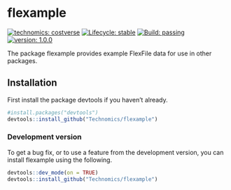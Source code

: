 
<!-- README.md is generated from README.Rmd. Please edit that file -->

# flexample

<!-- badges: start -->

[![technomics:
costverse](https://img.shields.io/badge/technomics-costverse-EAC435.svg)](https://gitlab.technomics.net/costverse)
[![Lifecycle:
stable](https://img.shields.io/badge/lifecycle-stable-brightgreen.svg)](https://www.tidyverse.org/lifecycle/#stable)
[![Build:
passing](https://img.shields.io/badge/build-passing-green.svg)](https://gitlab.technomics.net/costverse/readflexfile.git)
[![version:
1.0.0](https://img.shields.io/badge/version-1.0.0-blue.svg)]()
<!-- badges: end -->

The package flexample provides example FlexFile data for use in other
packages.

## Installation

First install the package devtools if you haven’t already.

``` r
#install.packages("devtools")
devtools::install_github("Technomics/flexample")
```

### Development version

To get a bug fix, or to use a feature from the development version, you
can install flexample using the following.

``` r
devtools::dev_mode(on = TRUE)
devtools::install_github("Technomics/flexample")
```
